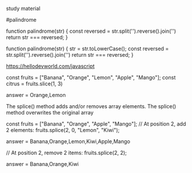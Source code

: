 study material

#palindrome

function palindrome(str) {
    const reversed = str.split('').reverse().join('')
    return str === reversed;
}


function palindrome(str) {
    str = str.toLowerCase();
    const reversed = str.split('').reverse().join('')
    return str === reversed;
}

https://hellodevworld.com/javascript





const fruits = ["Banana", "Orange", "Lemon", "Apple", "Mango"];
const citrus = fruits.slice(1, 3)

answer = Orange,Lemon



The splice() method adds and/or removes array elements.
The splice() method overwrites the original array


const fruits = ["Banana", "Orange", "Apple", "Mango"];
// At position 2, add 2 elements: 
fruits.splice(2, 0, "Lemon", "Kiwi");

answer = Banana,Orange,Lemon,Kiwi,Apple,Mango


// At position 2, remove 2 items: 
fruits.splice(2, 2);

answer = Banana,Orange,Kiwi



